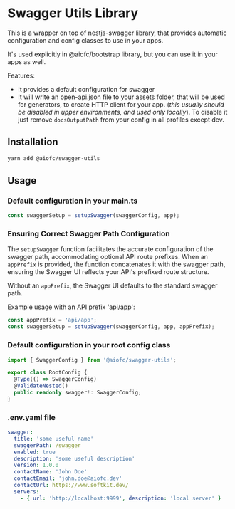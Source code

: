 # Swagger Utils Library

This is a wrapper on top of nestjs-swagger library, that provides automatic configuration and config classes to use in your apps.

It's used explicitly in @aiofc/bootstrap library, but you can use it in your apps as well.


Features:

- It provides a default configuration for swagger
- It will write an open-api.json file to your assets folder, that will be used for generators, to create HTTP client for your app. (*this usually should be disabled in upper environments, and used only locally*). To disable it just remove `docsOutputPath` from your config in all profiles except dev.

## Installation

```bash
yarn add @aiofc/swagger-utils
```

## Usage

### Default configuration in your main.ts

```typescript
const swaggerSetup = setupSwagger(swaggerConfig, app);
```

### Ensuring Correct Swagger Path Configuration
The `setupSwagger` function facilitates the accurate configuration of the swagger path, accommodating optional API route prefixes. When an `appPrefix` is provided, the function concatenates it with the swagger path, ensuring the Swagger UI reflects your API's prefixed route structure.

Without an `appPrefix`, the Swagger UI defaults to the standard swagger path.

Example usage with an API prefix 'api/app':

```typescript
const appPrefix = 'api/app';
const swaggerSetup = setupSwagger(swaggerConfig, app, appPrefix);
```

### Default configuration in your root config class

```typescript
import { SwaggerConfig } from '@aiofc/swagger-utils';

export class RootConfig {
  @Type(() => SwaggerConfig)
  @ValidateNested()
  public readonly swagger!: SwaggerConfig;
}
```

### .env.yaml file

```yaml
swagger:
  title: 'some useful name'
  swaggerPath: /swagger
  enabled: true
  description: 'some useful description'
  version: 1.0.0
  contactName: 'John Doe'
  contactEmail: 'john.doe@aiofc.dev'
  contactUrl: https://www.softkit.dev/
  servers:
    - { url: 'http://localhost:9999', description: 'local server' }
```
